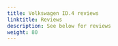 ```yaml
---
title: Volkswagen ID.4 reviews
linktitle: Reviews
description: See below for reviews
weight: 80
---
```

